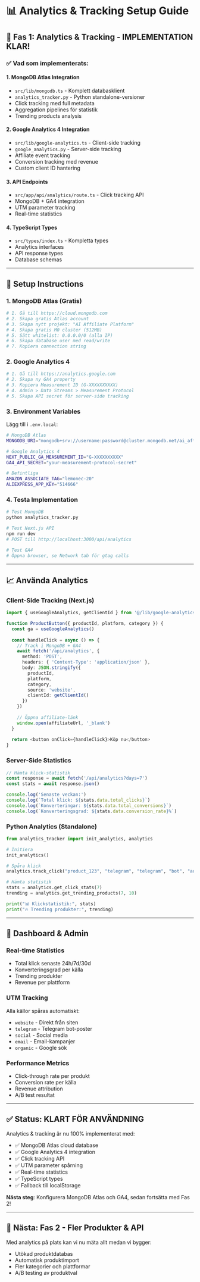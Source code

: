 # 📊 Analytics & Tracking Setup Guide

## 🚀 Fas 1: Analytics & Tracking - IMPLEMENTATION KLAR!

### ✅ **Vad som implementerats:**

#### 1. **MongoDB Atlas Integration**
- `src/lib/mongodb.ts` - Komplett databasklient 
- `analytics_tracker.py` - Python standalone-versioner
- Click tracking med full metadata
- Aggregation pipelines för statistik
- Trending products analysis

#### 2. **Google Analytics 4 Integration** 
- `src/lib/google-analytics.ts` - Client-side tracking
- `google_analytics.py` - Server-side tracking
- Affiliate event tracking
- Conversion tracking med revenue
- Custom client ID hantering

#### 3. **API Endpoints**
- `src/app/api/analytics/route.ts` - Click tracking API
- MongoDB + GA4 integration
- UTM parameter tracking
- Real-time statistics

#### 4. **TypeScript Types**
- `src/types/index.ts` - Kompletta types
- Analytics interfaces
- API response types
- Database schemas

---

## 🔧 **Setup Instructions**

### 1. **MongoDB Atlas (Gratis)**
```bash
# 1. Gå till https://cloud.mongodb.com
# 2. Skapa gratis Atlas account  
# 3. Skapa nytt projekt: "AI Affiliate Platform"
# 4. Skapa gratis M0 cluster (512MB)
# 5. Sätt whitelist: 0.0.0.0/0 (alla IP)
# 6. Skapa database user med read/write
# 7. Kopiera connection string
```

### 2. **Google Analytics 4**
```bash
# 1. Gå till https://analytics.google.com
# 2. Skapa ny GA4 property 
# 3. Kopiera Measurement ID (G-XXXXXXXXXX)
# 4. Admin > Data Streams > Measurement Protocol
# 5. Skapa API secret för server-side tracking
```

### 3. **Environment Variables**
Lägg till i `.env.local`:
```bash
# MongoDB Atlas
MONGODB_URI="mongodb+srv://username:password@cluster.mongodb.net/ai_affiliate_platform?retryWrites=true&w=majority"

# Google Analytics 4
NEXT_PUBLIC_GA_MEASUREMENT_ID="G-XXXXXXXXXX"
GA4_API_SECRET="your-measurement-protocol-secret"

# Befintliga
AMAZON_ASSOCIATE_TAG="lemonec-20"
ALIEXPRESS_APP_KEY="514666"
```

### 4. **Testa Implementation**
```bash
# Test MongoDB
python analytics_tracker.py

# Test Next.js API
npm run dev
# POST till http://localhost:3000/api/analytics

# Test GA4
# Öppna browser, se Network tab för gtag calls
```

---

## 📈 **Använda Analytics**

### **Client-Side Tracking (Next.js)**
```typescript
import { useGoogleAnalytics, getClientId } from '@/lib/google-analytics'

function ProductButton({ productId, platform, category }) {
  const ga = useGoogleAnalytics()
  
  const handleClick = async () => {
    // Track i MongoDB + GA4
    await fetch('/api/analytics', {
      method: 'POST',
      headers: { 'Content-Type': 'application/json' },
      body: JSON.stringify({
        productId,
        platform, 
        category,
        source: 'website',
        clientId: getClientId()
      })
    })
    
    // Öppna affiliate-länk
    window.open(affiliateUrl, '_blank')
  }
  
  return <button onClick={handleClick}>Köp nu</button>
}
```

### **Server-Side Statistics**
```typescript
// Hämta klick-statistik
const response = await fetch('/api/analytics?days=7')
const stats = await response.json()

console.log('Senaste veckan:')
console.log(`Total klick: ${stats.data.total_clicks}`)
console.log(`Konverteringar: ${stats.data.total_conversions}`)
console.log(`Konverteringsgrad: ${stats.data.conversion_rate}%`)
```

### **Python Analytics (Standalone)**
```python
from analytics_tracker import init_analytics, analytics

# Initiera
init_analytics()

# Spåra klick
analytics.track_click("product_123", "telegram", "telegram", "bot", "auto_deals")

# Hämta statistik
stats = analytics.get_click_stats(7)
trending = analytics.get_trending_products(7, 10)

print("📊 Klickstatistik:", stats)
print("🔥 Trending produkter:", trending)
```

---

## 🎯 **Dashboard & Admin**

### **Real-time Statistics**
- Total klick senaste 24h/7d/30d
- Konverteringsgrad per källa
- Trending produkter
- Revenue per plattform

### **UTM Tracking**
Alla källor spåras automatiskt:
- `website` - Direkt från siten
- `telegram` - Telegram bot-poster  
- `social` - Social media
- `email` - Email-kampanjer
- `organic` - Google sök

### **Performance Metrics**
- Click-through rate per produkt
- Conversion rate per källa
- Revenue attribution
- A/B test resultat

---

## ✅ **Status: KLART FÖR ANVÄNDNING**

Analytics & tracking är nu 100% implementerat med:
- ✅ MongoDB Atlas cloud database
- ✅ Google Analytics 4 integration  
- ✅ Click tracking API
- ✅ UTM parameter spårning
- ✅ Real-time statistics
- ✅ TypeScript types
- ✅ Fallback till localStorage

**Nästa steg**: Konfigurera MongoDB Atlas och GA4, sedan fortsätta med Fas 2!

---

## 🚀 **Nästa: Fas 2 - Fler Produkter & API**

Med analytics på plats kan vi nu mäta allt medan vi bygger:
- Utökad produktdatabas
- Automatisk produktimport  
- Fler kategorier och plattformar
- A/B testing av produktval

